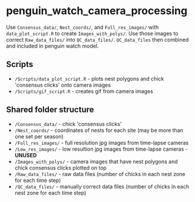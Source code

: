 # penguin_watch_camera_processing

Use `Consensus_data/`, `Nest_coords/`, and `Full_res_images/` with `data_plot_script.R` to create `Images_with_polys/`. Use those images to correct `Raw_data_files/` into `QC_data_files/`. `QC_data_files` then combined and included in penguin watch model.

## Scripts
* `/Scripts/data_plot_script.R` - plots nest polygons and chick 'consensus clicks' onto camera images
* `/Scripts/gif_script.R` - creates gif from camera images

## Shared folder structure
* `/Consensus_data/` - chick 'consensus clicks'
* `/Nest_coords/` - coordinates of nests for each site (may be more than one set per season)
* `/Full_res_images/` - full resolution jpg images from time-lapse cameras
* `/Low_res_images/` - low resultion jpg images from time-lapse cameras - **UNUSED**
* `/Images_with_polys/` - camera images that have nest polygons and chick consensus clicks plotted on top
* `/Raw_data_files/` - raw data files (number of chicks in each nest zone for each time step)
* `/QC_data_files/` - manually correct data files (number of chicks in each nest zone for each time step)

